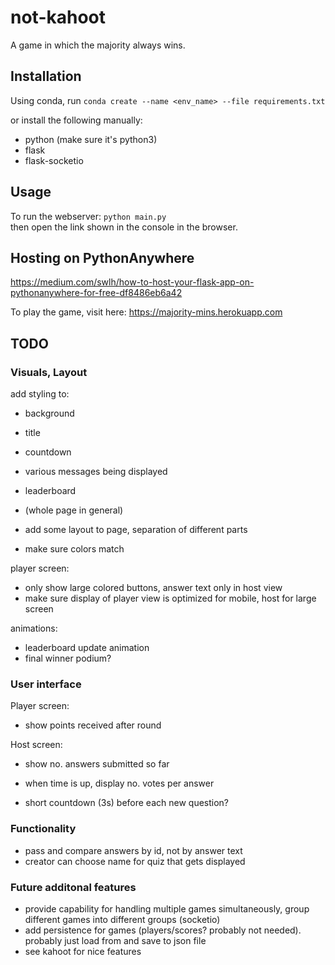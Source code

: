 # not-kahoot
A game in which the majority always wins.


## Installation
Using conda, run
`conda create --name <env_name> --file requirements.txt`

or install the following manually:
- python (make sure it's python3)
- flask
- flask-socketio

## Usage
To run the webserver:
`python main.py`  
then open the link shown in the console in the browser.

## Hosting on PythonAnywhere
https://medium.com/swlh/how-to-host-your-flask-app-on-pythonanywhere-for-free-df8486eb6a42

To play the game, visit here:
https://majority-mins.herokuapp.com


## TODO

### Visuals, Layout
add styling to:
- background
- title
- countdown
- various messages being displayed
- leaderboard
- (whole page in general)

- add some layout to page, separation of different parts
- make sure colors match

player screen:
- only show large colored buttons, answer text only in host view
- make sure display of player view is optimized for mobile, host for large screen

animations:
- leaderboard update animation
- final winner podium?

### User interface
Player screen:
- show points received after round

Host screen:
- show no. answers submitted so far
- when time is up, display no. votes per answer

- short countdown (3s) before each new question?

### Functionality
- pass and compare answers by id, not by answer text
- creator can choose name for quiz that gets displayed


### Future additonal features
- provide capability for handling multiple games simultaneously, group different games into different groups (socketio)
- add persistence for games (players/scores? probably not needed). probably just load from and save to json file
- see kahoot for nice features
